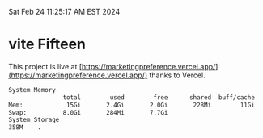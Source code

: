 Sat Feb 24 11:25:17 AM EST 2024

# vite Fifteen


This project is live at [https://marketingpreference.vercel.app/](https://marketingpreference.vercel.app/) thanks to Vercel.

```bash
System Memory
               total        used        free      shared  buff/cache   available
Mem:            15Gi       2.4Gi       2.0Gi       228Mi        11Gi        12Gi
Swap:          8.0Gi       284Mi       7.7Gi
System Storage
358M	.
